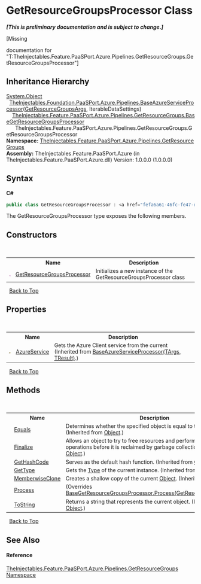 # GetResourceGroupsProcessor Class
 _**\[This is preliminary documentation and is subject to change.\]**_

\[Missing <summary> documentation for "T:TheInjectables.Feature.PaaSPort.Azure.Pipelines.GetResourceGroups.GetResourceGroupsProcessor"\]


## Inheritance Hierarchy
<a href="http://msdn2.microsoft.com/en-us/library/e5kfa45b" target="_blank">System.Object</a><br />&nbsp;&nbsp;<a href="49efdfd6-9da7-18ec-99a8-53fee1673041">TheInjectables.Foundation.PaaSPort.Azure.Pipelines.BaseAzureServiceProcessor</a>(<a href="87419f14-e51f-5946-b8a6-a31f0d169a67">GetResourceGroupsArgs</a>, IterableDataSettings)<br />&nbsp;&nbsp;&nbsp;&nbsp;<a href="fefa6a61-46fc-fe47-d095-d9930326f879">TheInjectables.Feature.PaaSPort.Azure.Pipelines.GetResourceGroups.BaseGetResourceGroupsProcessor</a><br />&nbsp;&nbsp;&nbsp;&nbsp;&nbsp;&nbsp;TheInjectables.Feature.PaaSPort.Azure.Pipelines.GetResourceGroups.GetResourceGroupsProcessor<br />
**Namespace:**&nbsp;<a href="3cea148e-ef6f-7e1d-53e5-19c27908723a">TheInjectables.Feature.PaaSPort.Azure.Pipelines.GetResourceGroups</a><br />**Assembly:**&nbsp;TheInjectables.Feature.PaaSPort.Azure (in TheInjectables.Feature.PaaSPort.Azure.dll) Version: 1.0.0.0 (1.0.0.0)

## Syntax

**C#**<br />
``` C#
public class GetResourceGroupsProcessor : <a href="fefa6a61-46fc-fe47-d095-d9930326f879">BaseGetResourceGroupsProcessor</a>
```

The GetResourceGroupsProcessor type exposes the following members.


## Constructors
&nbsp;<table><tr><th></th><th>Name</th><th>Description</th></tr><tr><td>![Public method](media/pubmethod.gif "Public method")</td><td><a href="d576b6a0-a666-d41a-fa1e-b4913993dffb">GetResourceGroupsProcessor</a></td><td>
Initializes a new instance of the GetResourceGroupsProcessor class</td></tr></table>&nbsp;
<a href="#getresourcegroupsprocessor-class">Back to Top</a>

## Properties
&nbsp;<table><tr><th></th><th>Name</th><th>Description</th></tr><tr><td>![Protected property](media/protproperty.gif "Protected property")</td><td><a href="99f6902b-b8a3-d1b5-0a26-43f5603f7300">AzureService</a></td><td>
Gets the Azure Client service from the current 
 (Inherited from <a href="49efdfd6-9da7-18ec-99a8-53fee1673041">BaseAzureServiceProcessor(TArgs, TResult)</a>.)</td></tr></table>&nbsp;
<a href="#getresourcegroupsprocessor-class">Back to Top</a>

## Methods
&nbsp;<table><tr><th></th><th>Name</th><th>Description</th></tr><tr><td>![Public method](media/pubmethod.gif "Public method")</td><td><a href="http://msdn2.microsoft.com/en-us/library/bsc2ak47" target="_blank">Equals</a></td><td>
Determines whether the specified object is equal to the current object.
 (Inherited from <a href="http://msdn2.microsoft.com/en-us/library/e5kfa45b" target="_blank">Object</a>.)</td></tr><tr><td>![Protected method](media/protmethod.gif "Protected method")</td><td><a href="http://msdn2.microsoft.com/en-us/library/4k87zsw7" target="_blank">Finalize</a></td><td>
Allows an object to try to free resources and perform other cleanup operations before it is reclaimed by garbage collection.
 (Inherited from <a href="http://msdn2.microsoft.com/en-us/library/e5kfa45b" target="_blank">Object</a>.)</td></tr><tr><td>![Public method](media/pubmethod.gif "Public method")</td><td><a href="http://msdn2.microsoft.com/en-us/library/zdee4b3y" target="_blank">GetHashCode</a></td><td>
Serves as the default hash function.
 (Inherited from <a href="http://msdn2.microsoft.com/en-us/library/e5kfa45b" target="_blank">Object</a>.)</td></tr><tr><td>![Public method](media/pubmethod.gif "Public method")</td><td><a href="http://msdn2.microsoft.com/en-us/library/dfwy45w9" target="_blank">GetType</a></td><td>
Gets the <a href="http://msdn2.microsoft.com/en-us/library/42892f65" target="_blank">Type</a> of the current instance.
 (Inherited from <a href="http://msdn2.microsoft.com/en-us/library/e5kfa45b" target="_blank">Object</a>.)</td></tr><tr><td>![Protected method](media/protmethod.gif "Protected method")</td><td><a href="http://msdn2.microsoft.com/en-us/library/57ctke0a" target="_blank">MemberwiseClone</a></td><td>
Creates a shallow copy of the current <a href="http://msdn2.microsoft.com/en-us/library/e5kfa45b" target="_blank">Object</a>.
 (Inherited from <a href="http://msdn2.microsoft.com/en-us/library/e5kfa45b" target="_blank">Object</a>.)</td></tr><tr><td>![Public method](media/pubmethod.gif "Public method")</td><td><a href="697e3e6c-2635-0a89-80fc-9005bbebf9bd">Process</a></td><td> (Overrides <a href="10eaccd3-4e6a-6db6-5971-6bdef1d584f3">BaseGetResourceGroupsProcessor.Process(GetResourceGroupsArgs)</a>.)</td></tr><tr><td>![Public method](media/pubmethod.gif "Public method")</td><td><a href="http://msdn2.microsoft.com/en-us/library/7bxwbwt2" target="_blank">ToString</a></td><td>
Returns a string that represents the current object.
 (Inherited from <a href="http://msdn2.microsoft.com/en-us/library/e5kfa45b" target="_blank">Object</a>.)</td></tr></table>&nbsp;
<a href="#getresourcegroupsprocessor-class">Back to Top</a>

## See Also


#### Reference
<a href="3cea148e-ef6f-7e1d-53e5-19c27908723a">TheInjectables.Feature.PaaSPort.Azure.Pipelines.GetResourceGroups Namespace</a><br />